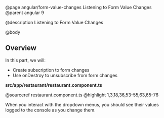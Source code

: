 @page angular/form-value-changes Listening to Form Value Changes
@parent angular 9

@description Listening to Form Value Changes

@body

## Overview

In this part, we will:

- Create subscription to form changes
- Use onDestroy to unsubscribe from form changes

__src/app/restaurant/restaurant.component.ts__

@sourceref restaurant.component.ts
@highlight 1,3,18,36,53-55,63,65-76

When you interact with the dropdown menus, you should see their values logged to the console as you change them. 
